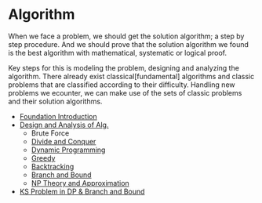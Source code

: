 # Algorithm
  When we face a problem, we should get the solution algorithm; a step by step procedure. And we should prove that the solution algorithm we found is the best algorithm with mathematical, systematic or logical proof. 

  Key steps for this is modeling the problem, designing and analyzing the algorithm. There already exist classical[fundamental] algorithms and classic problems that are classified according to their difficulty. Handling new problems we ecounter, we can make use of the sets of classic problems and their solution algorithms. 

- [Foundation Introduction][Foundation Introduction]
- [Design and Analysis of Alg.][Design and Analysis of Alg.]
  - Brute Force
  - [Divide and Conquer][Divide and Conquer]
  - [Dynamic Programming][Dynamic Programming]
  - [Greedy][Greedy]
  - [Backtracking][Backtracking]
  - [Branch and Bound][Branch and Bound]
  - [NP Theory and Approximation][NP Theory and Approximation]
- [KS Problem in DP & Branch and Bound][KS Problem in DP & Branch and Bound]

[KS Problem in DP & Branch and Bound]: https://github.com/jimin-kiim/Algorithm/issues/13#issuecomment-1575580502
[Foundation Introduction]: https://github.com/jimin-kiim/Algorithm/issues/1#issue-1533143261
[Design and Analysis of Alg.]: https://github.com/jimin-kiim/Algorithm/issues/3#issue-1687966153
[NP Theory and Approximation]: https://github.com/jimin-kiim/Algorithm/issues/15#issue-1725031637
[Branch and Bound]: https://github.com/jimin-kiim/Algorithm/issues/11#issue-1709282885
[Backtracking]: https://github.com/jimin-kiim/Algorithm/issues/10#issue-1709282767
[Greedy]: https://github.com/jimin-kiim/Algorithm/issues/6#issue-1687978543
[Dynamic Programming]: https://github.com/jimin-kiim/Algorithm/issues/5#issue-1687978029
[Divide and Conquer]: https://github.com/jimin-kiim/Algorithm/issues/4#issue-1687977759